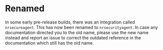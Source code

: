 # Renamed
In some early pre-release builds, there was an integration called `nrsecureagent`.
This has now been renamed to `nrsecurityagent`. 
In case any documentation directed you to the old name, please use the new name instead and report an issue to correct the outdated reference in the documentation which still has the old name.
